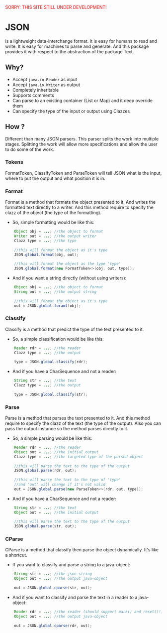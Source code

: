 <font color="red">SORRY: THIS SITE STILL UNDER DEVELOPMENT!</font>

# JSON
is a lightweight data-interchange format. It is easy for humans to read 
and write. It is easy for machines to parse and generate. And this package
provides it with respect to the abstraction of the package Text.

## Why?
- Accept `java.io.Reader` as input
- Accept `java.io.Writer` as output
- Completely inheritable
- Supports comments
- Can parse to an existing container (List or Map) and it deep override them
- Can specify the type of the input or output using Clazzes

## How ?
Different than many JSON parsers. This parser splits the work into multiple stages.
Splitting the work will allow more specifications and allow the user to do some of
the work.

### Tokens
FormatToken, ClassifyToken and ParseToken will tell JSON what is the input, 
where to put the output and what position it is in.

### Format
Format is a method that formats the object presented to it. And writes the
formatted text directly to a writer. And this method require to specify the
clazz of the object (the type of the formatting).

- So, simple formatting would be like this:

```java 
    Object obj = ...; //the object to format
    Writer out = ...; //the output writer
    Clazz type = ...; //the type
    
    //this will format the object as it's type
    JSON.global.format(obj, out);
    
    //this will format the object as the type 'type'
    JSON.global.format(new FormatToken<>(obj, out, type));
```

- And if you want a string directly (without using writers):

```java 
    Object obj = ...; //the object to format
    String out = ...; //the output string
    
    //this will format the object as it's type
    out = JSON.global.foramt(obj);
```

### Classify
Classify is a method that predict the type of the text presented to it.

- So, a simple classification would be like this:

```java 
    Reader rdr = ...; //the reader
    Clazz type = ...; //the output
    
    type = JSON.global.classify(rdr);
```

- And if you have a CharSequence and not a reader:

```java 
    String str = ...; //the text
    Clazz type = ...; //the output
    
    type = JSON.global.classify(str);
```

### Parse
Parse is a method that parses the text presented to it. And this method require 
to specify the clazz of the text (the type of the output). Also you can pass the 
output instance so the method parses directly to it.

- So, a simple parsing would be like this:

```java 
    Reader rdr = ...; //the reader
    Object out = ...; //the initial output
    Clazz type = ...; //the targeted type of the parsed object
    
    //this will parse the text to the type of the output
    JSON.global.parse(rdr, out);
    
    //this will parse the text to the type of 'type'
    //and 'out' will change if it's not valid
    out = JSON.global.parse(new ParseToken<>(rdr, out, type));
```

- And if you have a CharSequence and not a reader:

```java 
    String str = ...; //the text
    Object out = ...; //the initial output
    
    //this will parse the text to the type of the output
    JSON.global.parse(str, out);
```

### CParse
CParse is a method that classify then parse the object dynamically.
It's like a shortcut.

- If you want to classify and parse a string to a java-object:

```java 
    String str = ...; //the json string
    Object out = ...; //the output java-object
    
    out = JSON.global.cparse(str, out);
```

- And if you want to classify and parse the text in a reader to a java-object:

```java 
    Reader rdr = ...; //the reader (should support mark() and reset()!)
    Object out = ...; //the output java-object
    
    out = JSON.global.cparse(rdr, out);
```